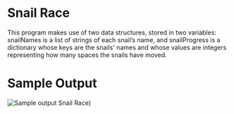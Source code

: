 Snail Race
========================================================

This program makes use of two data structures, stored in two variables: snailNames is a list of strings of each snail’s name, and snailProgress is a dictionary whose keys are the snails' names and whose values are integers representing how many spaces the snails have moved.

Sample Output
========================================================

![Sample output Snail Race)](https://github.com/nihathalici/The-Big-Book-of-Small-Python-Projects/blob/main/C69-Project-Snail-Race/snailrace_sample_output.PNG)
